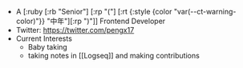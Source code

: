 - A [:ruby [:rb "Senior"] [:rp "("] [:rt {:style {color "var(--ct-warning-color)"}} "中年"][:rp ")"]] Frontend Developer
- Twitter: https://twitter.com/pengx17
- Current Interests
	- Baby taking
	- taking notes in [[Logseq]] and making contributions